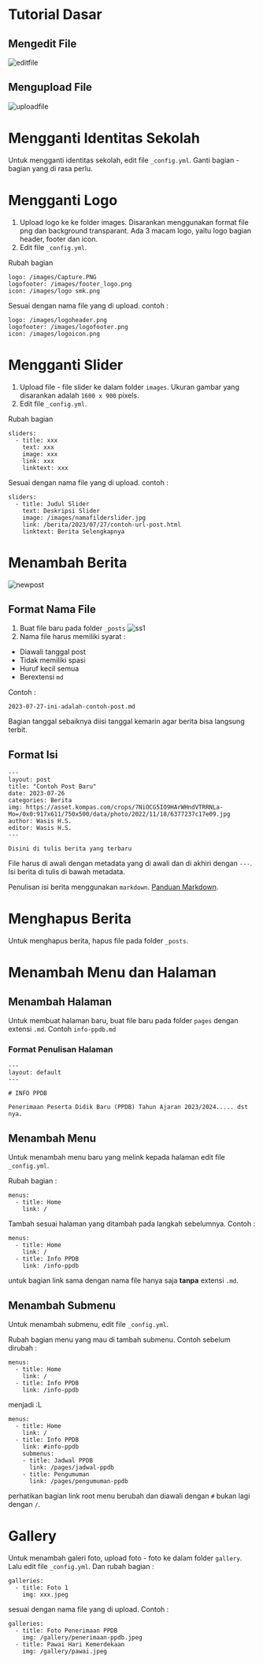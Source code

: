 # Tutorial Dasar

## Mengedit File

![editfile](tutorial/edit.gif)

## Mengupload File

![uploadfile](tutorial/uploadfile.gif)

# Mengganti Identitas Sekolah

Untuk mengganti identitas sekolah, edit file `_config.yml`. Ganti bagian - bagian yang di rasa perlu.

# Mengganti Logo

1. Upload logo ke ke folder images. Disarankan menggunakan format file png dan background transparant. Ada 3 macam logo, yaitu logo bagian header, footer dan icon.
2. Edit file `_config.yml`. 

Rubah bagian

```
logo: /images/Capture.PNG
logofooter: /images/footer_logo.png
icon: /images/logo smk.png
```

Sesuai dengan nama file yang di upload. contoh :

```
logo: /images/logoheader.png
logofooter: /images/logofooter.png
icon: /images/logoicon.png
```

# Mengganti Slider
1. Upload file - file slider ke dalam folder `images`. Ukuran gambar yang disarankan adalah `1600 x 900` pixels. 
2. Edit file `_config.yml`. 

Rubah bagian

```
sliders:
  - title: xxx
    text: xxx
    image: xxx
    link: xxx
    linktext: xxx
```

Sesuai dengan nama file yang di upload. contoh :

```
sliders:
  - title: Judul Slider
    text: Deskripsi Slider
    image: /images/namafilderslider.jpg
    link: /berita/2023/07/27/contoh-url-post.html
    linktext: Berita Selengkapnya
```

# Menambah Berita

![newpost](/tutorial/newpost.gif)

## Format Nama File
1. Buat file baru pada folder `_posts`
![ss1](/tutorial/ss1.png)
2. Nama file harus memiliki syarat :
- Diawali tanggal post
- Tidak memiliki spasi
- Huruf kecil semua
- Berextensi `md`

Contoh :

`2023-07-27-ini-adalah-contoh-post.md`

Bagian tanggal sebaiknya diisi tanggal kemarin agar berita bisa langsung terbit.

## Format Isi

```
---
layout: post
title: "Contoh Post Baru"
date: 2023-07-26
categories: Berita
img: https://asset.kompas.com/crops/7NiOCG5IO9HArWHndVTRRNLa-Mo=/0x0:917x611/750x500/data/photo/2022/11/18/6377237c17e09.jpg
author: Wasis H.S.
editor: Wasis H.S.
---

Disini di tulis berita yang terbaru
```

File harus di awali dengan metadata yang di awali dan di akhiri dengan `---`. Isi berita di tulis di bawah metadata.

Penulisan isi berita menggunakan `markdown`. [Panduan Markdown](https://www.petanikode.com/markdown-pemula/).

# Menghapus Berita
Untuk menghapus berita, hapus file pada folder `_posts`.

# Menambah Menu dan Halaman

## Menambah Halaman
Untuk membuat halaman baru, buat file baru pada folder `pages` dengan extensi `.md`. Contoh `info-ppdb.md`

### Format Penulisan Halaman

```
---
layout: default
---

# INFO PPDB

Penerimaan Peserta Didik Baru (PPDB) Tahun Ajaran 2023/2024..... dst nya.
```

## Menambah Menu
Untuk menambah menu baru yang melink kepada halaman edit file `_config.yml`.

Rubah bagian :
```
menus:
  - title: Home
    link: /
```

Tambah sesuai halaman yang ditambah pada langkah sebelumnya. Contoh :

```
menus:
  - title: Home
    link: /
  - title: Info PPDB
    link: /info-ppdb
```

untuk bagian link sama dengan nama file hanya saja **tanpa** extensi `.md`.

## Menambah Submenu
Untuk menambah submenu, edit file `_config.yml`.

Rubah bagian menu yang mau di tambah submenu. Contoh sebelum dirubah :

```
menus:
  - title: Home
    link: /
  - title: Info PPDB
    link: /info-ppdb
```

menjadi :L

```
menus:
  - title: Home
    link: /
  - title: Info PPDB
    link: #info-ppdb
    submenus:
    - title: Jadwal PPDB
      link: /pages/jadwal-ppdb
    - title: Pengumuman
      link: /pages/pengumuman-ppdb
```

perhatikan bagian link root menu berubah dan diawali dengan `#` bukan lagi dengan `/`.

# Gallery

Untuk menambah galeri foto, upload foto - foto ke dalam folder `gallery`. Lalu edit file `_config.yml`. Dan rubah bagian :

```
galleries:
  - title: Foto 1
    img: xxx.jpeg
```

sesuai dengan nama file yang di upload. Contoh :
```
galleries:
  - title: Foto Penerimaan PPDB
    img: /gallery/penerimaan-ppdb.jpeg
  - title: Pawai Hari Kemerdekaan
    img: /gallery/pawai.jpeg
```
